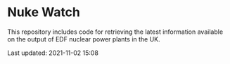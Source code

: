 # Nuke Watch

This repository includes code for retrieving the latest information available on the output of EDF nuclear power plants in the UK.

Last updated: 2021-11-02 15:08